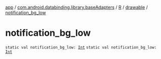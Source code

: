 [app](../../../index.md) / [com.android.databinding.library.baseAdapters](../../index.md) / [R](../index.md) / [drawable](index.md) / [notification_bg_low](./notification_bg_low.md)

# notification_bg_low

`static val notification_bg_low: `[`Int`](https://kotlinlang.org/api/latest/jvm/stdlib/kotlin/-int/index.html)
`static val notification_bg_low: `[`Int`](https://kotlinlang.org/api/latest/jvm/stdlib/kotlin/-int/index.html)